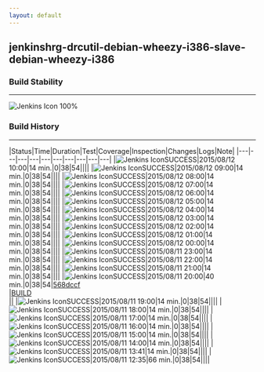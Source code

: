 ```yaml
---
layout: default
---
```

## jenkinshrg-drcutil-debian-wheezy-i386-slave-debian-wheezy-i386
### Build Stability
___
![Jenkins Icon](http://jenkinshrg.github.io/images/48x48/health-80plus.png)
100%
  
### Build History
___
|Status|Time|Duration|Test|Coverage|Inspection|Changes|Logs|Note|
|---|---|---|---|---|---|---|---|---|---|
|![Jenkins Icon](http://jenkinshrg.github.io/images/24x24/blue.png)SUCCESS|2015/08/12 10:00|14 min.|0|38|54||||
|![Jenkins Icon](http://jenkinshrg.github.io/images/24x24/blue.png)SUCCESS|2015/08/12 09:00|14 min.|0|38|54||||
|![Jenkins Icon](http://jenkinshrg.github.io/images/24x24/blue.png)SUCCESS|2015/08/12 08:00|14 min.|0|38|54||||
|![Jenkins Icon](http://jenkinshrg.github.io/images/24x24/blue.png)SUCCESS|2015/08/12 07:00|14 min.|0|38|54||||
|![Jenkins Icon](http://jenkinshrg.github.io/images/24x24/blue.png)SUCCESS|2015/08/12 06:00|14 min.|0|38|54||||
|![Jenkins Icon](http://jenkinshrg.github.io/images/24x24/blue.png)SUCCESS|2015/08/12 05:00|14 min.|0|38|54||||
|![Jenkins Icon](http://jenkinshrg.github.io/images/24x24/blue.png)SUCCESS|2015/08/12 04:00|14 min.|0|38|54||||
|![Jenkins Icon](http://jenkinshrg.github.io/images/24x24/blue.png)SUCCESS|2015/08/12 03:00|14 min.|0|38|54||||
|![Jenkins Icon](http://jenkinshrg.github.io/images/24x24/blue.png)SUCCESS|2015/08/12 02:00|14 min.|0|38|54||||
|![Jenkins Icon](http://jenkinshrg.github.io/images/24x24/blue.png)SUCCESS|2015/08/12 01:00|14 min.|0|38|54||||
|![Jenkins Icon](http://jenkinshrg.github.io/images/24x24/blue.png)SUCCESS|2015/08/12 00:00|14 min.|0|38|54||||
|![Jenkins Icon](http://jenkinshrg.github.io/images/24x24/blue.png)SUCCESS|2015/08/11 23:00|14 min.|0|38|54||||
|![Jenkins Icon](http://jenkinshrg.github.io/images/24x24/blue.png)SUCCESS|2015/08/11 22:00|14 min.|0|38|54||||
|![Jenkins Icon](http://jenkinshrg.github.io/images/24x24/blue.png)SUCCESS|2015/08/11 21:00|14 min.|0|38|54||||
|![Jenkins Icon](http://jenkinshrg.github.io/images/24x24/blue.png)SUCCESS|2015/08/11 20:00|40 min.|0|38|54|[568dccf](https://github.com/jrl-umi3218/hrpsys-humanoid/commit/568dccfcbdd328e686cf620334ceb1f1936682fb)<br>|[BUILD](https://drive.google.com/file/d/0B54sHwaxmuM4TjV4Unh4ZThNN0E/view?usp=drivesdk)<br>||
|![Jenkins Icon](http://jenkinshrg.github.io/images/24x24/blue.png)SUCCESS|2015/08/11 19:00|14 min.|0|38|54||||
|![Jenkins Icon](http://jenkinshrg.github.io/images/24x24/blue.png)SUCCESS|2015/08/11 18:00|14 min.|0|38|54||||
|![Jenkins Icon](http://jenkinshrg.github.io/images/24x24/blue.png)SUCCESS|2015/08/11 17:00|14 min.|0|38|54||||
|![Jenkins Icon](http://jenkinshrg.github.io/images/24x24/blue.png)SUCCESS|2015/08/11 16:00|14 min.|0|38|54||||
|![Jenkins Icon](http://jenkinshrg.github.io/images/24x24/blue.png)SUCCESS|2015/08/11 15:00|14 min.|0|38|54||||
|![Jenkins Icon](http://jenkinshrg.github.io/images/24x24/blue.png)SUCCESS|2015/08/11 14:00|14 min.|0|38|54||||
|![Jenkins Icon](http://jenkinshrg.github.io/images/24x24/blue.png)SUCCESS|2015/08/11 13:41|14 min.|0|38|54||||
|![Jenkins Icon](http://jenkinshrg.github.io/images/24x24/blue.png)SUCCESS|2015/08/11 12:35|66 min.|0|38|54||||
